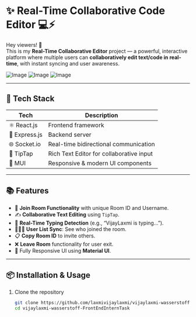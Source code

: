 # ✨ Real-Time Collaborative Code Editor 💻⚡

Hey viewers! 👋  
This is my **Real-Time Collaborative Editor** project — a powerful, interactive platform where multiple users can **collaboratively edit text/code in real-time**, with instant syncing and user awareness.

![Image](https://github.com/user-attachments/assets/c6e6c57d-3346-43d9-8389-a16a198aa24c)
![Image](https://github.com/user-attachments/assets/25ae788f-2962-4e2a-8f28-fe9fa14cef69)
![Image](https://github.com/user-attachments/assets/43cb55c2-d73d-46bd-bd79-a86ceac9aa6c)

---

## 🚀 Tech Stack

| Tech            | Description                             |
|-----------------|-----------------------------------------|
| ⚛ React.js      | Frontend framework                      |
| 🎯 Express.js    | Backend server                          |
| 🌐 Socket.io     | Real-time bidirectional communication   |
| 🧠 TipTap        | Rich Text Editor for collaborative input |
| 🧩 MUI           | Responsive & modern UI components       |

---

## 📚 Features

- 🔐 **Join Room Functionality** with unique Room ID and Username.
- ✍️ **Collaborative Text Editing** using `TipTap`.
- 💬 **Real-Time Typing Detection** (e.g., “VijayLaxmi is typing…”).
- 🧑‍🤝‍🧑 **User List Sync**: See who joined the room.
- 📋 **Copy Room ID** to invite others.
- ❌ **Leave Room** functionality for user exit.
- 🌈 Fully Responsive UI using **Material UI**.

---

## 📦 Installation & Usage

1. Clone the repository  
   ```bash
   git clone https://github.com/laxmivijaylaxmi/vijaylaxmi-wasserstoff-FrontEndInternTask.git
   cd vijaylaxmi-wasserstoff-FrontEndInternTask
